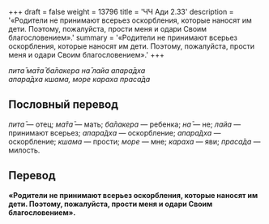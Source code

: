 +++
draft = false
weight = 13796
title = 'ЧЧ Ади 2.33'
description = '«Родители не принимают всерьез оскорбления, которые наносят им дети. Поэтому, пожалуйста, прости меня и одари Своим благословением».'
summary = '«Родители не принимают всерьез оскорбления, которые наносят им дети. Поэтому, пожалуйста, прости меня и одари Своим благословением».'
+++

_пита̄ ма̄та̄ ба̄лакера на̄ лайа апара̄дха  
апара̄дха кшама, море караха праса̄да_

## Пословный перевод

_пита̄_ — отец; _ма̄та̄_ — мать; _ба̄лакера_ — ребенка; _на̄_ — не; _лайа_ — принимают всерьез; _апара̄дха_ — оскорбление; _апара̄дха_ — оскорбление; _кшама_ — прости; _море_ — мне; _караха_ — яви; _праса̄да_ — милость.

## Перевод

**«Родители не принимают всерьез оскорбления, которые наносят им дети. Поэтому, пожалуйста, прости меня и одари Своим благословением».**
